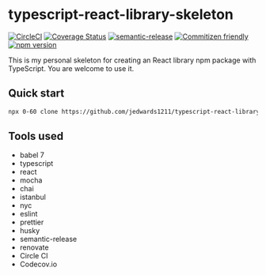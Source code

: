 # typescript-react-library-skeleton

[![CircleCI](https://circleci.com/gh/jedwards1211/typescript-react-library-skeleton.svg?style=svg)](https://circleci.com/gh/jedwards1211/typescript-react-library-skeleton)
[![Coverage Status](https://codecov.io/gh/jedwards1211/typescript-react-library-skeleton/branch/master/graph/badge.svg)](https://codecov.io/gh/jedwards1211/typescript-react-library-skeleton)
[![semantic-release](https://img.shields.io/badge/%20%20%F0%9F%93%A6%F0%9F%9A%80-semantic--release-e10079.svg)](https://github.com/semantic-release/semantic-release)
[![Commitizen friendly](https://img.shields.io/badge/commitizen-friendly-brightgreen.svg)](http://commitizen.github.io/cz-cli/)
[![npm version](https://badge.fury.io/js/typescript-react-library-skeleton.svg)](https://badge.fury.io/js/typescript-react-library-skeleton)

This is my personal skeleton for creating an React library npm package with TypeScript. You are welcome to use it.

## Quick start

```sh
npx 0-60 clone https://github.com/jedwards1211/typescript-react-library-skeleton.git
```

## Tools used

- babel 7
- typescript
- react
- mocha
- chai
- istanbul
- nyc
- eslint
- prettier
- husky
- semantic-release
- renovate
- Circle CI
- Codecov.io

